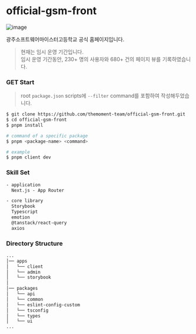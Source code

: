 # official-gsm-front
![image](https://github.com/yoosion030/official-gsm-front/assets/80191860/08b29c78-bd45-4c2c-9c0f-a369522ce80b)

광주소프트웨어마이스터고등학교 공식 홈페이지입니다.
> 현재는 임시 운영 기간입니다.  
> 임시 운영 기간동안, 230+ 명의 사용자와 680+ 건의 페이지 뷰를 기록하였습니다.

### GET Start

> root `package.json` scripts에 `--filter` command를 포함하여 작성해두었습니다.

```bash
$ git clone https://github.com/themoment-team/official-gsm-front.git
$ cd official-gsm-front
$ pnpm install

# command of a specific package
$ pnpm <package-name> <command>

# example
$ pnpm client dev
```

### Skill Set

```txt
- application
  Next.js - App Router

- core library
  Storybook
  Typescript
  emotion
  @tanstack/react-query
  axios
```

### Directory Structure

```bash
...
│── apps
│   └── client
│   └── admin
│   └── storybook
│
│── packages
│   └── api
│   └── common
│   └── eslint-config-custom
│   └── tsconfig
│   └── types
│   └── ui
...
```
